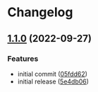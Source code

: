 # Changelog

## [1.1.0](https://github.com/sandworm-hq/sandworm-mocha/compare/sandworm-mocha-v1.0.0...sandworm-mocha-v1.1.0) (2022-09-27)


### Features

* initial commit ([05fdd62](https://github.com/sandworm-hq/sandworm-mocha/commit/05fdd622c192b5388754b733ef3e7428c32d8f7a))
* initial release ([5e4db06](https://github.com/sandworm-hq/sandworm-mocha/commit/5e4db0628235f6b5b68a95881f2fc944d4facfcb))

